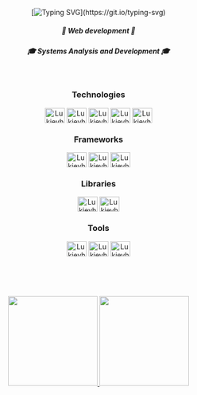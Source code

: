 <div align=center>
  
[![Typing SVG](https://readme-typing-svg.herokuapp.com?font=Fira+Code&weight=500&duration=3000&pause=1000&color=09F72A&center=true&width=435&lines=Hello%2C+my+name+is+Lucas;I'm+a+Full-Stack+developer.)](https://git.io/typing-svg)



   <h5>👾 Web development 👾</h5>
   <h5>🎓 Systems Analysis and Development 🎓</h5>
</div>


<div align="center" style="display: inline_block"><br>

  <h3>Technologies</h3>
  <img align="center" alt="Lukieyh-HTML" height="30" width="40" src="https://cdn.jsdelivr.net/gh/devicons/devicon/icons/html5/html5-plain.svg">
  <img align="center" alt="Lukieyh-CSS" height="30" width="40" src="https://cdn.jsdelivr.net/gh/devicons/devicon/icons/css3/css3-plain.svg">
  <img align="center" alt="Lukieyh-PHP" height="30" width="40" src="https://cdn.jsdelivr.net/gh/devicons/devicon/icons/php/php-original.svg">
  <img align="center" alt="Lukieyh-JS" height="30" width="40" src="https://cdn.jsdelivr.net/gh/devicons/devicon/icons/javascript/javascript-original.svg">
  <img align="center" alt="Lukieyh-TS" height="30" width="40" src="https://cdn.jsdelivr.net/gh/devicons/devicon/icons/typescript/typescript-original.svg">

  
  <h3>Frameworks</h3>
  
  <img align="center" alt="Lukieyh-Ionic" height="30" width="40" src="https://cdn.jsdelivr.net/gh/devicons/devicon/icons/ionic/ionic-original.svg">
  <img align="center" alt="Lukieyh-LARAVEL" height="30" width="40" src="https://cdn.jsdelivr.net/gh/devicons/devicon/icons/laravel/laravel-original.svg">
  <img align="center" alt="Lukieyh-VUEJS" height="30" width="40" src="https://cdn.jsdelivr.net/gh/devicons/devicon/icons/vuejs/vuejs-original-wordmark.svg">
  
  <h3>Libraries</h3>

  <img align="center" alt="Lukieyh-bootstrap" height="30" width="40" src="https://cdn.jsdelivr.net/gh/devicons/devicon/icons/bootstrap/bootstrap-original.svg">
  <img align="center" alt="Lukieyh-jQuery" height="30" width="40" src="https://cdn.jsdelivr.net/gh/devicons/devicon/icons/jquery/jquery-original-wordmark.svg">
   
  <h3>Tools</h3>
  <img align="center" alt="Lukieyh-FIGMA" height="30" width="40" src="https://cdn.jsdelivr.net/gh/devicons/devicon/icons/figma/figma-original.svg">
  <img align="center" alt="Lukieyh-VSCODE" height="30" width="40" src="https://cdn.jsdelivr.net/gh/devicons/devicon/icons/vscode/vscode-original.svg">
  <img align="center" alt="Lukieyh-NOTION" height="30" width="40" src="https://cdn.jsdelivr.net/gh/devicons/devicon/icons/notion/notion-original.svg">

  

  <div align="center" style="margin-top: 80px">
  <a href="https://github.com/lukieyh">
  <img height="180em" src="https://github-readme-stats.vercel.app/api?username=lukieyh&show_icons=true&theme=chartreuse-dark&include_all_commits=true&count_private=true"/>
  <img height="180em" src="https://github-readme-stats.vercel.app/api/top-langs/?username=lukieyh&layout=compact&langs_count=7&theme=chartreuse-dark"/>
</div>
  
   
  
<!--  
  <br>

To be continued...
  
  </div> -->
 
  


  
 
